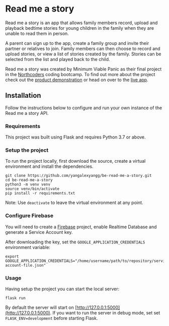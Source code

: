 # Read me a story

Read me a story is an app that allows family members record, upload and playback bedtime stories for young children in the family when they are unable to read them in person.

A parent can sign up to the app, create a family group and invite their partner or relatives to join. Family members can then choose to record and upload stories, or view a list of stories created by the family. Stories can be selected from the list and played back to the child.

Read me a story was created by Minimum Viable Panic as their final project in the [Northcoders](https://northcoders.com) coding bootcamp. To find out more about the project check out the [product demonstration](#) or head on over to the [live app](#).

## Installation

Follow the instructions below to configure and run your own instance of the Read me a story API.

### Requirements

This project was built using Flask and requires Python 3.7 or above.

### Setup the project

To run the project locally, first download the source, create a virtual environment and install the dependencies.

```
git clone https://github.com/yangalexyangg/be-read-me-a-story.git
cd be-read-me-a-story
python3 -m venv venv
source venv/bin/activate
pip install -r requirements.txt
```

Note: Use `deactivate` to leave the virtual environment at any point.

### Configure Firebase

You will need to create a [Firebase](https://firebase.google.com/) project, enable Realtime Database and generate a Service Account key.

After downloading the key, set the `GOOGLE_APPLICATION_CREDENTIALS` environment variable:

```
export GOOGLE_APPLICATION_CREDENTIALS="/home/username/path/to/repository/service-account-file.json"
```

### Usage

Having setup the project you can start the local server:

```
flask run
```

By default the server will start on [http://127.0.0.1:5000](http://127.0.0.1:5000). If you want to run the server in debug mode, set set `FLASK_ENV=development` before starting Flask.
